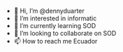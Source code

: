 - 👋 Hi, I’m @dennyduarter
- 👀 I’m interested in informatic
- 🌱 I’m currently learning SOD
- 💞️ I’m looking to collaborate on SOD
- 📫 How to reach me Ecuador

<!---
dennyduarter/dennyduarter is a ✨ special ✨ repository because its `README.md` (this file) appears on your GitHub profile.
You can click the Preview link to take a look at your changes.
--->
